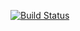 [![Build Status](https://travis-ci.org/charlotteskinner90/full_stack_milestone_issue_tracker.svg?branch=master)](https://travis-ci.org/charlotteskinner90/full_stack_milestone_issue_tracker)